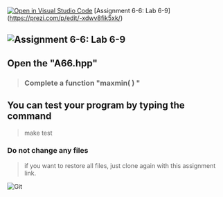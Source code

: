 [![Open in Visual Studio Code](https://classroom.github.com/assets/open-in-vscode-c66648af7eb3fe8bc4f294546bfd86ef473780cde1dea487d3c4ff354943c9ae.svg)](https://classroom.github.com/online_ide?assignment_repo_id=9123152&assignment_repo_type=AssignmentRepo)
[Assignment 6-6: Lab 6-9] (https://prezi.com/p/edit/-xdwv8fik5xk/)

## ![Assignment 6-6: Lab 6-9](https://nimbus-screenshots.s3.amazonaws.com/s/15bcc3037afb03301dd54debc75fba8d.png)

## Open the "A66.hpp"

> ### Complete a function "maxmin( ) "

## You can test your program by typing the command

> make test

### Do not change any files

> if you want to restore all files, just clone again with this assignment link.

![Git](https://pics.me.me/thumb_git-repo-git-pull-git-merge-conflict-gilt-62023821.png)
